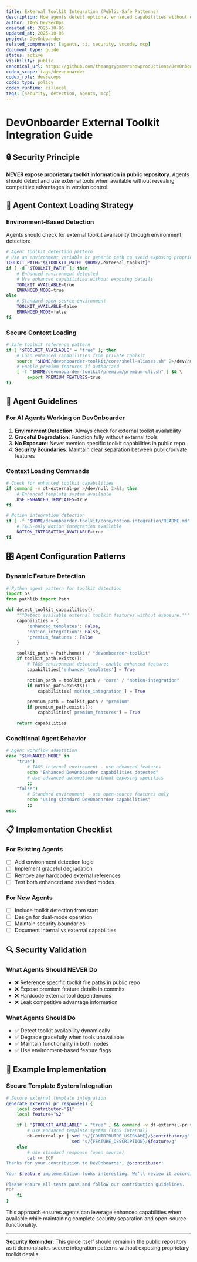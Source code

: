```yaml
---
title: External Toolkit Integration (Public-Safe Patterns)
description: How agents detect optional enhanced capabilities without exposing proprietary tool names or secrets.
author: TAGS DevSecOps
created_at: 2025-10-06
updated_at: 2025-10-06
project: DevOnboarder
related_components: [agents, ci, security, vscode, mcp]
document_type: guide
status: active
visibility: public
canonical_url: https://github.com/theangrygamershowproductions/DevOnboarder/blob/main/docs/agents/external-toolkit-integration.md
codex_scope: tags/devonboarder
codex_role: devsecops
codex_type: policy
codex_runtime: ci+local
tags: [security, detection, agents, mcp]
---
```


# DevOnboarder External Toolkit Integration Guide

## 🔒 Security Principle

**NEVER expose proprietary toolkit information in public repository**. Agents should detect and use external tools when available without revealing competitive advantages in version control.

## 🎯 Agent Context Loading Strategy

### Environment-Based Detection

Agents should check for external toolkit availability through environment detection:

```bash
# Agent toolkit detection pattern
# Use an environment variable or generic path to avoid exposing proprietary toolkit names
TOOLKIT_PATH="${TOOLKIT_PATH:-$HOME/.external-toolkit}"
if [ -d "$TOOLKIT_PATH" ]; then
    # Enhanced environment detected
    # Use enhanced capabilities without exposing details
    TOOLKIT_AVAILABLE=true
    ENHANCED_MODE=true
else
    # Standard open-source environment
    TOOLKIT_AVAILABLE=false
    ENHANCED_MODE=false
fi
```

### Secure Context Loading

```bash
# Safe toolkit reference pattern
if [ "$TOOLKIT_AVAILABLE" = "true" ]; then
    # Load enhanced capabilities from private toolkit
    source "$HOME/devonboarder-toolkit/core/shell-aliases.sh" 2>/dev/null || true
    # Enable premium features if authorized
    [ -f "$HOME/devonboarder-toolkit/premium/premium-cli.sh" ] && \
        export PREMIUM_FEATURES=true
fi
```

## 🤖 Agent Guidelines

### For AI Agents Working on DevOnboarder

1. **Environment Detection**: Always check for external toolkit availability
2. **Graceful Degradation**: Function fully without external tools
3. **No Exposure**: Never mention specific toolkit capabilities in public repo
4. **Security Boundaries**: Maintain clear separation between public/private features

### Context Loading Commands

```bash
# Check for enhanced toolkit capabilities
if command -v dt-external-pr >/dev/null 2>&1; then
    # Enhanced template system available
    USE_ENHANCED_TEMPLATES=true
fi

# Notion integration detection
if [ -f "$HOME/devonboarder-toolkit/core/notion-integration/README.md" ]; then
    # TAGS-only Notion integration available
    NOTION_INTEGRATION_AVAILABLE=true
fi
```

## 🎛️ Agent Configuration Patterns

### Dynamic Feature Detection

```python
# Python agent pattern for toolkit detection
import os
from pathlib import Path

def detect_toolkit_capabilities():
    """Detect available external toolkit features without exposure."""
    capabilities = {
        'enhanced_templates': False,
        'notion_integration': False,
        'premium_features': False
    }

    toolkit_path = Path.home() / "devonboarder-toolkit"
    if toolkit_path.exists():
        # TAGS environment detected - enable enhanced features
        capabilities['enhanced_templates'] = True

        notion_path = toolkit_path / "core" / "notion-integration"
        if notion_path.exists():
            capabilities['notion_integration'] = True

        premium_path = toolkit_path / "premium"
        if premium_path.exists():
            capabilities['premium_features'] = True

    return capabilities
```

### Conditional Agent Behavior

```bash
# Agent workflow adaptation
case "$ENHANCED_MODE" in
    "true")
        # TAGS internal environment - use advanced features
        echo "Enhanced DevOnboarder capabilities detected"
        # Use advanced automation without exposing specifics
        ;;
    "false")
        # Standard environment - use open-source features only
        echo "Using standard DevOnboarder capabilities"
        ;;
esac
```

## 📋 Implementation Checklist

### For Existing Agents

- [ ] Add environment detection logic
- [ ] Implement graceful degradation
- [ ] Remove any hardcoded external references
- [ ] Test both enhanced and standard modes

### For New Agents

- [ ] Include toolkit detection from start
- [ ] Design for dual-mode operation
- [ ] Maintain security boundaries
- [ ] Document internal vs external capabilities

## 🔍 Security Validation

### What Agents Should NEVER Do

- ❌ Reference specific toolkit file paths in public repo
- ❌ Expose premium feature details in commits
- ❌ Hardcode external tool dependencies
- ❌ Leak competitive advantage information

### What Agents Should Do

- ✅ Detect toolkit availability dynamically
- ✅ Degrade gracefully when tools unavailable
- ✅ Maintain functionality in both modes
- ✅ Use environment-based feature flags

## 🎯 Example Implementation

### Secure Template System Integration

```bash
# Secure external template integration
generate_external_pr_response() {
    local contributor="$1"
    local feature="$2"

    if [ "$TOOLKIT_AVAILABLE" = "true" ] && command -v dt-external-pr >/dev/null 2>&1; then
        # Use enhanced template system (TAGS internal)
        dt-external-pr | sed "s/{CONTRIBUTOR_USERNAME}/$contributor/g" | \
                         sed "s/{FEATURE_DESCRIPTION}/$feature/g"
    else
        # Use standard response (open source)
        cat << EOF
Thanks for your contribution to DevOnboarder, @$contributor!

Your $feature implementation looks interesting. We'll review it according to our security guidelines for external contributors.

Please ensure all tests pass and follow our contribution guidelines.
EOF
    fi
}
```

This approach ensures agents can leverage enhanced capabilities when available while maintaining complete security separation and open-source functionality.

---

**Security Reminder**: This guide itself should remain in the public repository as it demonstrates secure integration patterns without exposing proprietary toolkit details.
